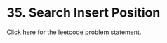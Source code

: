 # 35. Search Insert Position

Click [here](https://leetcode.com/problems/search-insert-position/) for the leetcode problem statement.
